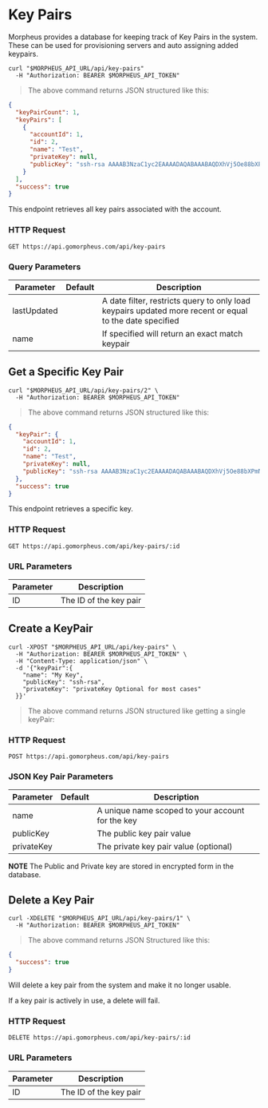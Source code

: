 # Key Pairs

Morpheus provides a database for keeping track of Key Pairs in the system. These can be used for provisioning servers and auto assigning added keypairs.

<!--## Get All Key Pairs-->

```shell
curl "$MORPHEUS_API_URL/api/key-pairs"
  -H "Authorization: BEARER $MORPHEUS_API_TOKEN"
```

> The above command returns JSON structured like this:

```json
{
  "keyPairCount": 1,
  "keyPairs": [
    {
      "accountId": 1,
      "id": 2,
      "name": "Test",
      "privateKey": null,
      "publicKey": "ssh-rsa AAAAB3NzaC1yc2EAAAADAQABAAABAQDXhVj5Oe88bXPmNA32iZ0ijlgbTkeCgnTkLwDyGfOTBH56QR9gwU66B1mh+ceU/lm1jS0zNuHtGFiMabbL+7a+MgJ7HVuaV4CR2/a/cp1yEzvvuJE6IvoGzDiXIdafasdfxcvdfadfVcEyOn+TW16rbS6GR/IwuvS81GqSJ6Z5/IJh4R5IW5yzK6z6BTHtX+vQQN9xv60JmwBC1NO5UVps2KVDBSCildlNlPR4AFrtVYDPSjRmjvj3DjGnJ6YlgjFIgc23bk1t0pknocgkB+7QZrkt1ed6AWVojGTUo2B9Cd/MphCKfZ davydotcom@Davids-MacBook-Pro-2.local"
    }
  ],
  "success": true
}
```

This endpoint retrieves all key pairs associated with the account.

### HTTP Request

`GET https://api.gomorpheus.com/api/key-pairs`

### Query Parameters

Parameter | Default | Description
--------- | ------- | -----------
lastUpdated |  | A date filter, restricts query to only load keypairs updated more recent or equal to the date specified
name |  | If specified will return an exact match keypair


## Get a Specific Key Pair


```shell
curl "$MORPHEUS_API_URL/api/key-pairs/2" \
  -H "Authorization: BEARER $MORPHEUS_API_TOKEN"
```

> The above command returns JSON structured like this:

```json
{
  "keyPair": {
    "accountId": 1,
    "id": 2,
    "name": "Test",
    "privateKey": null,
    "publicKey": "ssh-rsa AAAAB3NzaC1yc2EAAAADAQABAAABAQDXhVj5Oe88bXPmNA32iZ0ijlgbTkeCgnTkLwDyGfOTBH56QR9gwU66B1mh+ceU/lm1jS0zNuHtGFiMabbL+7a+MgJ7HVuaV4CR2/a/cp1yEzvvuJE6IvoGzDiXIdafasdfxcvdfadfVcEyOn+TW16rbS6GR/IwuvS81GqSJ6Z5/IJh4R5IW5yzK6z6BTHtX+vQQN9xv60JmwBC1NO5UVps2KVDBSCildlNlPR4AFrtVYDPSjRmjvj3DjGnJ6YlgjFIgc23bk1t0pknocgkB+7QZrkt1ed6AWVojGTUo2B9Cd/MphCKfZ davydotcom@Davids-MacBook-Pro-2.local"
  },
  "success": true
}
```

This endpoint retrieves a specific key.


### HTTP Request

`GET https://api.gomorpheus.com/api/key-pairs/:id`

### URL Parameters

Parameter | Description
--------- | -----------
ID | The ID of the key pair

## Create a KeyPair

```shell
curl -XPOST "$MORPHEUS_API_URL/api/key-pairs" \
  -H "Authorization: BEARER $MORPHEUS_API_TOKEN" \
  -H "Content-Type: application/json" \
  -d '{"keyPair":{
    "name": "My Key",
    "publicKey": "ssh-rsa",
    "privateKey": "privateKey Optional for most cases"
  }}'
```

> The above command returns JSON structured like getting a single keyPair: 

### HTTP Request

`POST https://api.gomorpheus.com/api/key-pairs`

### JSON Key Pair Parameters

Parameter | Default | Description
--------- | ------- | -----------
name      |  | A unique name scoped to your account for the key
publicKey |  | The public key pair value
privateKey |  | The private key pair value (optional)

**NOTE** The Public and Private key are stored in encrypted form in the database.

## Delete a Key Pair

```shell
curl -XDELETE "$MORPHEUS_API_URL/api/key-pairs/1" \
  -H "Authorization: BEARER $MORPHEUS_API_TOKEN"
```

> The above command returns JSON Structured like this:

```json
{
  "success": true
}
```


Will delete a key pair from the system and make it no longer usable.

<aside class="info">
If a key pair is actively in use, a delete will fail.
</aside>

### HTTP Request

`DELETE https://api.gomorpheus.com/api/key-pairs/:id`

### URL Parameters

Parameter | Description
--------- | -----------
ID | The ID of the key pair
